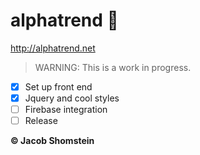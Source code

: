 # alphatrend :shit:
http://alphatrend.net 

> WARNING: This is a work in progress.

- [x] Set up front end
- [x] Jquery and cool styles
- [ ] Firebase integration
- [ ] Release

**:copyright: Jacob Shomstein** <br>
